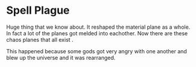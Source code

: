 # Spell Plague
Huge thing that we know about. It reshaped the material plane as a whole. In fact a lot of the planes got melded into eachother. Now there are these chaos planes that all exist . 

This happened because some gods got very angry with one another and blew up the universe and it was rearranged. 